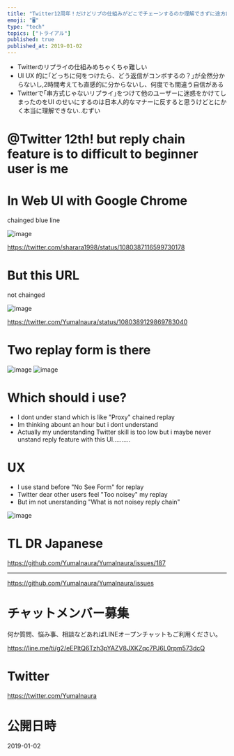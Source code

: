 ```yaml
---
title: "Twitter12周年！だけどリプの仕組みがどこでチェーンするのか理解できずに途方にくれる初心者ユーザー‥ #UI #UX つらいよ‥"
emoji: "🖥"
type: "tech"
topics: ["トライアル"]
published: true
published_at: 2019-01-02
---
```



- Twitterのリプライの仕組みめちゃくちゃ難しい
- UI UX 的に｢どっちに何をつけたら、どう返信がコンボするの？｣が全然分からないし,2時間考えても直感的に分からないし、何度でも間違う自信がある
- Twitterで｢串方式じゃないリプライ｣をつけて他のユーザーに迷惑をかけてしまったのをUI のせいにするのは日本人的なマナーに反すると思うけどとにかく本当に理解できない‥むずい



# @Twitter 12th! but reply chain feature is to difficult to beginner user is me

# In  Web UI with Google Chrome

chainged blue line

![image](https://user-images.githubusercontent.com/13635059/50585599-1f659380-0eb9-11e9-90f6-9b0411c40b56.png)

https://twitter.com/sharara1998/status/1080387116599730178

# But this URL

not chainged

![image](https://user-images.githubusercontent.com/13635059/50585634-5045c880-0eb9-11e9-9f52-a7f2eed92a6d.png)

https://twitter.com/YumaInaura/status/1080389129869783040

# Two replay form is there

![image](https://user-images.githubusercontent.com/13635059/50585683-90a54680-0eb9-11e9-9621-51f3918070f0.png)
![image](https://user-images.githubusercontent.com/13635059/50585684-913ddd00-0eb9-11e9-97b9-c5406c7e927f.png)

# Which should i use?

- I dont under stand which is like "Proxy" chained replay
- Im thinking abount an hour but i dont understand
- Actually my understanding Twitter skill is too low but i maybe never unstand reply feature with this UI..........

# UX

- I use stand before "No See Form" for replay
- Twitter dear other users feel "Too noisey" my replay
- But im not unerstanding "What is not noisey reply chain" 

![image](https://user-images.githubusercontent.com/13635059/50585770-eda0fc80-0eb9-11e9-8736-f5118a678e33.png)

# TL DR Japanese 

https://github.com/YumaInaura/YumaInaura/issues/187

---

https://github.com/YumaInaura/YumaInaura/issues









<!-- Update From Qiita API -->

# チャットメンバー募集


何か質問、悩み事、相談などあればLINEオープンチャットもご利用ください。

https://line.me/ti/g2/eEPltQ6Tzh3pYAZV8JXKZqc7PJ6L0rpm573dcQ





# Twitter


https://twitter.com/YumaInaura


<!-- Update From Qiita API -->



# 公開日時

2019-01-02
